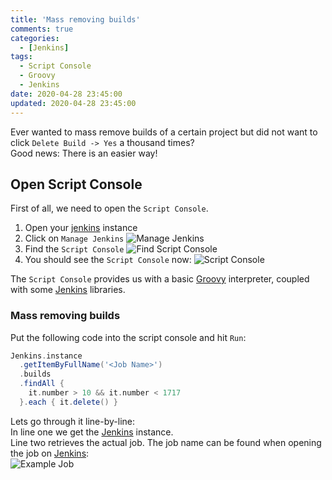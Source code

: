 ```yaml
---
title: 'Mass removing builds'
comments: true
categories:
  - [Jenkins]
tags:
  - Script Console
  - Groovy
  - Jenkins
date: 2020-04-28 23:45:00
updated: 2020-04-28 23:45:00
---
```


Ever wanted to mass remove builds of a certain project but did not want to click `Delete Build -> Yes` a thousand times?  
Good news: There is an easier way!

<!-- more -->

## Open Script Console

First of all, we need to open the `Script Console`.

1. Open your [jenkins] instance
2. Click on `Manage Jenkins`
![Manage Jenkins](https://sakul6499.de/images/jenkins/script_console/manage_jenkins.png)
3. Find the `Script Console`
![Find Script Console](https://sakul6499.de/images/jenkins/script_console/find_script_console.png)
4. You should see the `Script Console` now:
![Script Console](https://sakul6499.de/images/jenkins/script_console/script_console.png)

The `Script Console` provides us with a basic [Groovy] interpreter, coupled with some [Jenkins] libraries.

### Mass removing builds

Put the following code into the script console and hit `Run`:

``` Groovy
Jenkins.instance
  .getItemByFullName('<Job Name>')
  .builds
  .findAll {
    it.number > 10 && it.number < 1717
  }.each { it.delete() }
```

Lets go through it line-by-line:  
In line one we get the [Jenkins] instance.  
Line two retrieves the actual job.
The job name can be found when opening the job on [Jenkins]:  
![Example Job](https://sakul6499.de/images/jenkins/mass_removing_builds/example_job.png)


[jenkins]: https://www.jenkins.io/
[AES-128-ECB]: https://en.wikipedia.org/wiki/Advanced_Encryption_Standard
[Jenkins Configuration-as-Code]: https://jenkins.io/projects/jcasc/
[JCasC]: https://jenkins.io/projects/jcasc/
[Groovy]: https://groovy-lang.org/